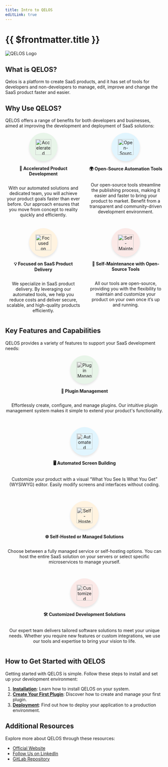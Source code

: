 ```yaml
---
title: Intro to QELOS
editLink: true
---
```


# {{ $frontmatter.title }}

![QELOS Logo](/qelos.jpg)

## What is QELOS?

Qelos is a platform to create SaaS products, and it has set of tools for developers and non-developers to manage, edit, improve and change the SaaS product faster and easier.

## Why Use QELOS?

QELOS offers a range of benefits for both developers and businesses, aimed at improving the development and deployment of SaaS solutions:

<div style="display: grid; grid-template-columns: repeat(auto-fit, minmax(200px, 1fr)); gap: 20px;">

  <!-- Accelerated Product Development -->
  <div style="text-align: center; display: flex; flex-direction: column; align-items: center;">
    <div style="background-color: #E8F5E9; padding: 20px; border-radius: 50%; box-shadow: 0 4px 6px rgba(0, 0, 0, 0.1);">
      <img src="/rocket_icon.svg" alt="Accelerated Product Development" style="width: 50px; height: 50px;">
    </div>
    <p><strong>🚀 Accelerated Product Development</strong></p>
    <p>With our automated solutions and dedicated team, you will achieve your product goals faster than ever before. Our approach ensures that you move from concept to reality quickly and efficiently.</p>
  </div>

  <!-- Open-Source Automation Tools -->
  <div style="text-align: center; display: flex; flex-direction: column; align-items: center;">
    <div style="background-color: #E1F5FE; padding: 20px; border-radius: 50%; box-shadow: 0 4px 6px rgba(0, 0, 0, 0.1);">
      <img src="/code_icon.svg" alt="Open-Source Automation Tools" style="width: 50px; height: 50px;">
    </div>
    <p><strong>🌍 Open-Source Automation Tools</strong></p>
    <p>Our open-source tools streamline the publishing process, making it easier and faster to bring your product to market. Benefit from a transparent and community-driven development environment.</p>
  </div>

  <!-- Focused on SaaS Product Delivery -->
  <div style="text-align: center; display: flex; flex-direction: column; align-items: center;">
    <div style="background-color: #FFF3E0; padding: 20px; border-radius: 50%; box-shadow: 0 4px 6px rgba(0, 0, 0, 0.1);">
      <img src="/cloud_upload_icon.svg" alt="Focused on SaaS Product Delivery" style="width: 50px; height: 50px;">
    </div>
    <p><strong>💡 Focused on SaaS Product Delivery</strong></p>
    <p>We specialize in SaaS product delivery. By leveraging our automated tools, we help you reduce costs and deliver secure, scalable, and high-quality products efficiently.</p>
  </div>

  <!-- Self-Maintenance with Open-Source Tools -->
  <div style="text-align: center; display: flex; flex-direction: column; align-items: center;">
    <div style="background-color: #FBE9E7; padding: 20px; border-radius: 50%; box-shadow: 0 4px 6px rgba(0, 0, 0, 0.1);">
      <img src="/tools_icon.svg" alt="Self-Maintenance with Open-Source Tools" style="width: 50px; height: 50px;">
    </div>
    <p><strong>🔧 Self-Maintenance with Open-Source Tools</strong></p>
    <p>All our tools are open-source, providing you with the flexibility to maintain and customize your product on your own once it’s up and running.</p>
  </div>

</div>

## Key Features and Capabilities

QELOS provides a variety of features to support your SaaS development needs:

<div style="display: grid; grid-template-columns: repeat(auto-fit, minmax(250px, 1fr)); gap: 30px;">
  <!-- Plugin Management -->
  <div style="text-align: center; display: flex; flex-direction: column; align-items: center;">
    <div style="background-color: #E8F5E9; padding: 20px; border-radius: 50%; box-shadow: 0 4px 6px rgba(0, 0, 0, 0.1);">
      <img src="/extension_2icon.svg" alt="Plugin Management" style="width: 50px; height: 50px; filter: grayscale(100%);">
    </div>
    <p><strong>🧩 Plugin Management</strong></p>
    <p>Effortlessly create, configure, and manage plugins. Our intuitive plugin management system makes it simple to extend your product's functionality.</p>
  </div>

  <!-- Automated Screen Building -->
  <div style="text-align: center; display: flex; flex-direction: column; align-items: center;">
    <div style="background-color: #E1F5FE; padding: 20px; border-radius: 50%; box-shadow: 0 4px 6px rgba(0, 0, 0, 0.1);">
      <img src="/desktop_mac_icon.svg" alt="Automated Screen Building" style="width: 50px; height: 50px; filter: grayscale(100%);">
    </div>
    <p><strong>🖥️ Automated Screen Building</strong></p>
    <p>Customize your product with a visual “What You See Is What You Get” (WYSIWYG) editor. Easily modify screens and interfaces without coding.</p>
  </div>

  <!-- Self-Hosted or Managed Solutions -->
  <div style="text-align: center; display: flex; flex-direction: column; align-items: center;">
    <div style="background-color: #FFF3E0; padding: 20px; border-radius: 50%; box-shadow: 0 4px 6px rgba(0, 0, 0, 0.1);">
      <img src="/cloud_done_icon.svg" alt="Self-Hosted or Managed Solutions" style="width: 50px; height: 50px; filter: grayscale(100%);">
    </div>
    <p><strong>🌐 Self-Hosted or Managed Solutions</strong></p>
    <p>Choose between a fully managed service or self-hosting options. You can host the entire SaaS solution on your servers or select specific microservices to manage yourself.</p>
  </div>

  <!-- Customized Development Solutions -->
  <div style="text-align: center; display: flex; flex-direction: column; align-items: center;">
    <div style="background-color: #FBE9E7; padding: 20px; border-radius: 50%; box-shadow: 0 4px 6px rgba(0, 0, 0, 0.1);">
      <img src="/manage_icon.svg" alt="Customized Development Solutions" style="width: 50px; height: 50px; filter: grayscale(100%);">
    </div>
    <p><strong>🛠️ Customized Development Solutions</strong></p>
    <p>Our expert team delivers tailored software solutions to meet your unique needs. Whether you require new features or custom integrations, we use our tools and expertise to bring your vision to life.</p>
  </div>
</div>


## How to Get Started with QELOS

Getting started with QELOS is simple. Follow these steps to install and set up your development environment:

1. **[Installation](./installation.md)**: Learn how to install QELOS on your system.
2. **[Create Your First Plugin](./create-your-first-plugin.md)**: Discover how to create and manage your first plugin.
3. **[Deployment](./deployment.md)**: Find out how to deploy your application to a production environment.

## Additional Resources

Explore more about QELOS through these resources:

- [Official Website](https://qelos.io/)
- [Follow Us on LinkedIn](https://www.linkedin.com/company/qelos/about/)
- [GitLab Repository](https://gitlab.com/qelos/qelos)
